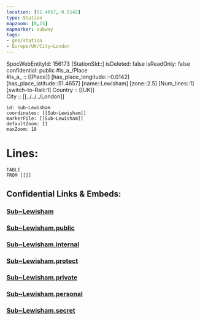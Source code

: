 ```yaml
---
location: [51.4657,-0.0142] 
type: Station 
mapzoom: [8,15] 
mapmarker: subway 
tags:
- geo/station
- Europe/UK/City~London
---
```

SpocWebEntityId: 156173
[StationSId::] 
isDeleted: false
isReadOnly: false
confidential: public
#is_a_/Place  
#is_a_ :: [[Place]] 
[has_place_longitude::-0.0142] 
[has_place_latitude::51.4657] 
[name::Lewisham] 
[zone::2.5] 
[Num_lines::1] 
[switch-to-Rail::1] 
Country :: [[UK]]  
City :: [[../../../London]]  


```leaflet
id: Sub~Lewisham
coordinates: [[Sub~Lewisham]] 
markerFile: [[Sub~Lewisham]] 
defaultZoom: 11 
maxZoom: 18
```


# Lines: 
```dataview
TABLE 
FROM [[]] 
```


## Confidential Links & Embeds: 

### [Sub~Lewisham](/_Standards/Earth/Continent/Europe/Europe~North/UK/England/Regions~England/London,Greater/cities~GreaterLondon/Underground/Station/Sub~Lewisham.md) 

### [Sub~Lewisham.public](/_public/Earth/Continent/Europe/Europe~North/UK/England/Regions~England/London,Greater/cities~GreaterLondon/Underground/Station/Sub~Lewisham.public.md) 

### [Sub~Lewisham.internal](/_internal/Earth/Continent/Europe/Europe~North/UK/England/Regions~England/London,Greater/cities~GreaterLondon/Underground/Station/Sub~Lewisham.internal.md) 

### [Sub~Lewisham.protect](/_protect/Earth/Continent/Europe/Europe~North/UK/England/Regions~England/London,Greater/cities~GreaterLondon/Underground/Station/Sub~Lewisham.protect.md) 

### [Sub~Lewisham.private](/_private/Earth/Continent/Europe/Europe~North/UK/England/Regions~England/London,Greater/cities~GreaterLondon/Underground/Station/Sub~Lewisham.private.md) 

### [Sub~Lewisham.personal](/_personal/Earth/Continent/Europe/Europe~North/UK/England/Regions~England/London,Greater/cities~GreaterLondon/Underground/Station/Sub~Lewisham.personal.md) 

### [Sub~Lewisham.secret](/_secret/Earth/Continent/Europe/Europe~North/UK/England/Regions~England/London,Greater/cities~GreaterLondon/Underground/Station/Sub~Lewisham.secret.md)

